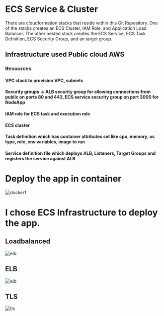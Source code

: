 # ECS Service & Cluster

There are cloudformation stacks that reside within this Git Repository. One of the stacks creates an ECS Cluster, IAM Role, and Application Load Balancer. The other nested stack creates the ECS Service, ECS Task Definition, ECS Security Group, and an target group.

## Infrastructure used Public cloud AWS
### Resources
#### VPC stack to provision VPC, subnets
#### Security groups -> ALB security group for allowing connections from public on ports 80 and 443, ECS service security group on port 3000 for NodeApp
#### IAM role for ECS task and execution role
#### ECS cluster
#### Task definition which has container attributes set like cpu, memory, os type, role, env variables, image to run
#### Service definition file which deploys ALB, Listeners, Target Groups and registers the service against ALB

# Deploy the app in container

![docker1](https://github.com/user-attachments/assets/a90533e6-051d-4b76-8106-6f895ad31413)

# I chose ECS Infrastructure to deploy the app.

## Loadbalanced
![elb](https://github.com/user-attachments/assets/c42adaa7-e344-4843-9e1a-e6f87ef0a740)

## ELB
![elb](https://github.com/user-attachments/assets/2dcb9134-8b18-4822-9fd2-b29298205b09)

## TLS
![tls](https://github.com/user-attachments/assets/d9240b96-9629-4642-9e7c-bbc93a24741d)
